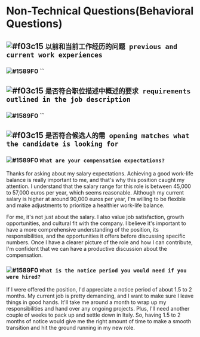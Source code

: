 # Non-Technical Questions(Behavioral Questions)


## ![#f03c15](https://placehold.it/15/f03c15/000000?text=+) `以前和当前工作经历的问题 previous and current work experiences`

### ![#1589F0](https://placehold.it/15/1589F0/000000?text=+) ``

## ![#f03c15](https://placehold.it/15/f03c15/000000?text=+) `是否符合职位描述中概述的要求 requirements outlined in the job description`

### ![#1589F0](https://placehold.it/15/1589F0/000000?text=+) ``

## ![#f03c15](https://placehold.it/15/f03c15/000000?text=+) `是否符合候选人的需 opening matches what the candidate is looking for`

### ![#1589F0](https://placehold.it/15/1589F0/000000?text=+) `What are your compensation expectations?`
Thanks for asking about my salary expectations. Achieving a good work-life balance is really important to me, and that's why this position caught my attention. I understand that the salary range for this role is between 45,000 to 57,000 euros per year, which seems reasonable. Although my current salary is higher at around 90,000 euros per year, I'm willing to be flexible and make adjustments to prioritize a healthier work-life balance.

For me, it's not just about the salary. I also value job satisfaction, growth opportunities, and cultural fit with the company. I believe it's important to have a more comprehensive understanding of the position, its responsibilities, and the opportunities it offers before discussing specific numbers. Once I have a clearer picture of the role and how I can contribute, I'm confident that we can have a productive discussion about the compensation.

### ![#1589F0](https://placehold.it/15/1589F0/000000?text=+) `What is the notice period you would need if you were hired?`

If I were offered the position, I'd appreciate a notice period of about 1.5 to 2 months. My current job is pretty demanding, and I want to make sure I leave things in good hands. It'll take me around a month to wrap up my responsibilities and hand over any ongoing projects. Plus, I'll need another couple of weeks to pack up and settle down in Italy. So, having 1.5 to 2 months of notice would give me the right amount of time to make a smooth transition and hit the ground running in my new role.
